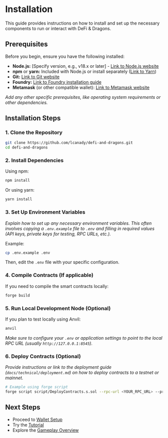 # Installation

This guide provides instructions on how to install and set up the necessary components to run or interact with DeFi & Dragons.

## Prerequisites

Before you begin, ensure you have the following installed:

*   **Node.js:** [Specify version, e.g., v18.x or later] - [Link to Node.js website](https://nodejs.org/)
*   **npm** or **yarn:** Included with Node.js or install separately ([Link to Yarn](https://yarnpkg.com/))
*   **Git:** [Link to Git website](https://git-scm.com/)
*   **Foundry:** [Link to Foundry installation guide](https://book.getfoundry.sh/getting-started/installation)
*   **Metamask** (or other compatible wallet): [Link to Metamask website](https://metamask.io/)

*Add any other specific prerequisites, like operating system requirements or other dependencies.*

## Installation Steps

### 1. Clone the Repository

```bash
git clone https://github.com/lcanady/defi-and-dragons.git
cd defi-and-dragons
```

### 2. Install Dependencies

Using npm:
```bash
npm install
```

Or using yarn:
```bash
yarn install
```

### 3. Set Up Environment Variables

*Explain how to set up any necessary environment variables. This often involves copying a `.env.example` file to `.env` and filling in required values (API keys, private keys for testing, RPC URLs, etc.).*

Example:
```bash
cp .env.example .env
```
Then, edit the `.env` file with your specific configuration.

### 4. Compile Contracts (If applicable)

If you need to compile the smart contracts locally:
```bash
forge build
```

### 5. Run Local Development Node (Optional)

If you plan to test locally using Anvil:
```bash
anvil
```
*Make sure to configure your `.env` or application settings to point to the local RPC URL (usually `http://127.0.0.1:8545`).*

### 6. Deploy Contracts (Optional)

*Provide instructions or link to the deployment guide (`docs/technical/deployment.md`) on how to deploy contracts to a testnet or mainnet.*

```bash
# Example using forge script
forge script script/DeployContracts.s.sol --rpc-url <YOUR_RPC_URL> --private-key <YOUR_PRIVATE_KEY> --broadcast
```

## Next Steps

*   Proceed to [Wallet Setup](./wallet-setup.md)
*   Try the [Tutorial](./tutorial.md)
*   Explore the [Gameplay Overview](../gameplay/index.md) 